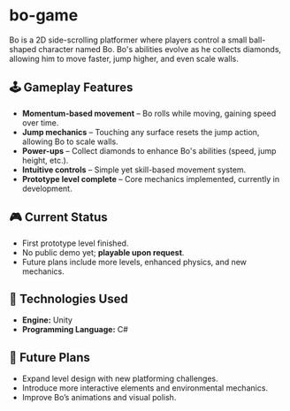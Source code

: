 # bo-game
Bo is a 2D side-scrolling platformer where players control a small ball-shaped character named Bo. Bo's abilities evolve as he collects diamonds, allowing him to move faster, jump higher, and even scale walls.

## 🕹️ Gameplay Features
- **Momentum-based movement** – Bo rolls while moving, gaining speed over time.
- **Jump mechanics** – Touching any surface resets the jump action, allowing Bo to scale walls.
- **Power-ups** – Collect diamonds to enhance Bo's abilities (speed, jump height, etc.).
- **Intuitive controls** – Simple yet skill-based movement system.
- **Prototype level complete** – Core mechanics implemented, currently in development.

## 🎮 Current Status
- First prototype level finished.
- No public demo yet; **playable upon request**.
- Future plans include more levels, enhanced physics, and new mechanics.

## 🔧 Technologies Used
- **Engine:** Unity
- **Programming Language:** C#

## 🚀 Future Plans
- Expand level design with new platforming challenges.
- Introduce more interactive elements and environmental mechanics.
- Improve Bo’s animations and visual polish.
